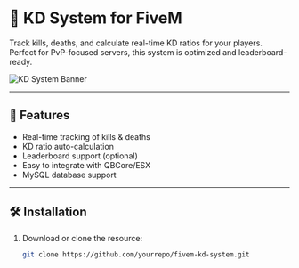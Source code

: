 # 🔫 KD System for FiveM

Track kills, deaths, and calculate real-time KD ratios for your players.  
Perfect for PvP-focused servers, this system is optimized and leaderboard-ready.

![KD System Banner](https://r.resimlink.com/9uY1i.png)

---

## 🚀 Features
- Real-time tracking of kills & deaths
- KD ratio auto-calculation
- Leaderboard support (optional)
- Easy to integrate with QBCore/ESX
- MySQL database support

---

## 🛠️ Installation

1. Download or clone the resource:
   ```bash
   git clone https://github.com/yourrepo/fivem-kd-system.git
